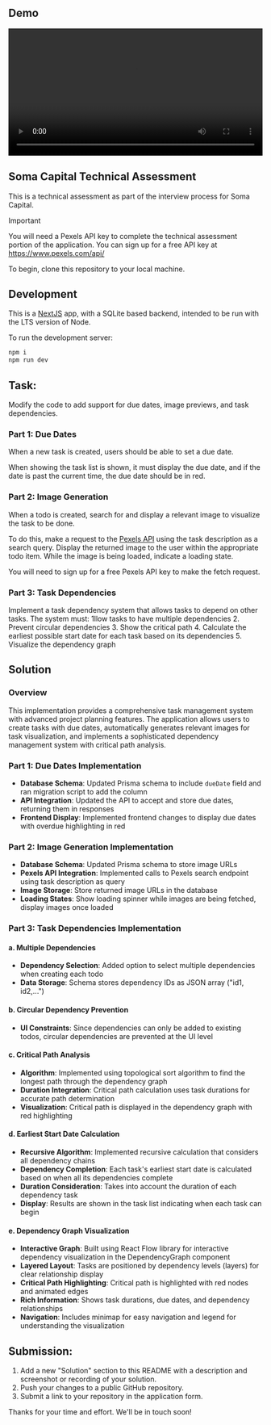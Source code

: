 ## Demo

<video width="100%" controls>
  <source src="Soma-technical-demo.mov" type="video/quicktime">
</video>

## Soma Capital Technical Assessment

This is a technical assessment as part of the interview process for Soma Capital.

> [!IMPORTANT]  
> You will need a Pexels API key to complete the technical assessment portion of the application. You can sign up for a free API key at https://www.pexels.com/api/  

To begin, clone this repository to your local machine.

## Development

This is a [NextJS](https://nextjs.org) app, with a SQLite based backend, intended to be run with the LTS version of Node.

To run the development server:

```bash
npm i
npm run dev
```

## Task:

Modify the code to add support for due dates, image previews, and task dependencies.

### Part 1: Due Dates 

When a new task is created, users should be able to set a due date.

When showing the task list is shown, it must display the due date, and if the date is past the current time, the due date should be in red.

### Part 2: Image Generation 

When a todo is created, search for and display a relevant image to visualize the task to be done. 

To do this, make a request to the [Pexels API](https://www.pexels.com/api/) using the task description as a search query. Display the returned image to the user within the appropriate todo item. While the image is being loaded, indicate a loading state.

You will need to sign up for a free Pexels API key to make the fetch request. 

### Part 3: Task Dependencies

Implement a task dependency system that allows tasks to depend on other tasks. The system must:
1llow tasks to have multiple dependencies
2. Prevent circular dependencies
3. Show the critical path
4. Calculate the earliest possible start date for each task based on its dependencies
5. Visualize the dependency graph

## Solution

### Overview
This implementation provides a comprehensive task management system with advanced project planning features. The application allows users to create tasks with due dates, automatically generates relevant images for task visualization, and implements a sophisticated dependency management system with critical path analysis.

### Part 1: Due Dates Implementation
- **Database Schema**: Updated Prisma schema to include `dueDate` field and ran migration script to add the column
- **API Integration**: Updated the API to accept and store due dates, returning them in responses
- **Frontend Display**: Implemented frontend changes to display due dates with overdue highlighting in red

### Part 2: Image Generation Implementation
- **Database Schema**: Updated Prisma schema to store image URLs
- **Pexels API Integration**: Implemented calls to Pexels search endpoint using task description as query
- **Image Storage**: Store returned image URLs in the database
- **Loading States**: Show loading spinner while images are being fetched, display images once loaded

### Part 3: Task Dependencies Implementation

#### a. Multiple Dependencies
- **Dependency Selection**: Added option to select multiple dependencies when creating each todo
- **Data Storage**: Schema stores dependency IDs as JSON array ("id1, id2,...")

#### b. Circular Dependency Prevention
- **UI Constraints**: Since dependencies can only be added to existing todos, circular dependencies are prevented at the UI level

#### c. Critical Path Analysis
- **Algorithm**: Implemented using topological sort algorithm to find the longest path through the dependency graph
- **Duration Integration**: Critical path calculation uses task durations for accurate path determination
- **Visualization**: Critical path is displayed in the dependency graph with red highlighting

#### d. Earliest Start Date Calculation
- **Recursive Algorithm**: Implemented recursive calculation that considers all dependency chains
- **Dependency Completion**: Each task's earliest start date is calculated based on when all its dependencies complete
- **Duration Consideration**: Takes into account the duration of each dependency task
- **Display**: Results are shown in the task list indicating when each task can begin

#### e. Dependency Graph Visualization
- **Interactive Graph**: Built using React Flow library for interactive dependency visualization in the DependencyGraph component
- **Layered Layout**: Tasks are positioned by dependency levels (layers) for clear relationship display
- **Critical Path Highlighting**: Critical path is highlighted with red nodes and animated edges
- **Rich Information**: Shows task durations, due dates, and dependency relationships
- **Navigation**: Includes minimap for easy navigation and legend for understanding the visualization

## Submission:

1. Add a new "Solution" section to this README with a description and screenshot or recording of your solution. 
2. Push your changes to a public GitHub repository.
3. Submit a link to your repository in the application form.

Thanks for your time and effort. We'll be in touch soon!
